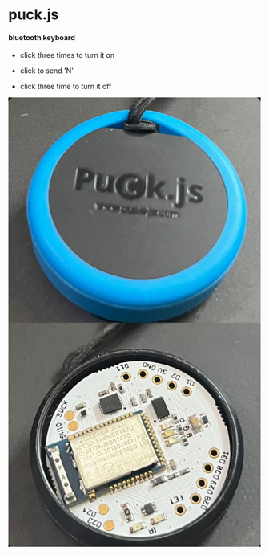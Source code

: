 # puck.js

#### bluetooth keyboard

- click three times to turn it on

- click to send 'N'

- click three time to turn it off

![puck](puckjs.jpg)
